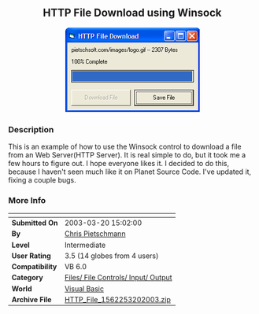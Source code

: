 ﻿<div align="center">

## HTTP File Download using Winsock

<img src="PIC2003320152920661.gif">
</div>

### Description

This is an example of how to use the Winsock control to download a file from an Web Server(HTTP Server). It is real simple to do, but it took me a few hours to figure out. I hope everyone likes it. I decided to do this, because I haven't seen much like it on Planet Source Code. I've updated it, fixing a couple bugs.
 
### More Info
 


<span>             |<span>
---                |---
**Submitted On**   |2003-03-20 15:02:00
**By**             |[Chris Pietschmann](https://github.com/Planet-Source-Code/PSCIndex/blob/master/ByAuthor/chris-pietschmann.md)
**Level**          |Intermediate
**User Rating**    |3.5 (14 globes from 4 users)
**Compatibility**  |VB 6\.0
**Category**       |[Files/ File Controls/ Input/ Output](https://github.com/Planet-Source-Code/PSCIndex/blob/master/ByCategory/files-file-controls-input-output__1-3.md)
**World**          |[Visual Basic](https://github.com/Planet-Source-Code/PSCIndex/blob/master/ByWorld/visual-basic.md)
**Archive File**   |[HTTP\_File\_1562253202003\.zip](https://github.com/Planet-Source-Code/chris-pietschmann-http-file-download-using-winsock__1-44131/archive/master.zip)








